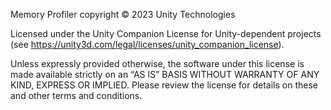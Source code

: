 Memory Profiler copyright © 2023 Unity Technologies

Licensed under the Unity Companion License for Unity-dependent projects (see https://unity3d.com/legal/licenses/unity_companion_license).

Unless expressly provided otherwise, the software under this license is made available strictly on an “AS IS” BASIS WITHOUT WARRANTY OF ANY KIND, EXPRESS OR IMPLIED. Please review the license for details on these and other terms and conditions.
